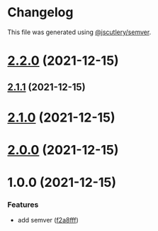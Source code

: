 # Changelog

This file was generated using [@jscutlery/semver](https://github.com/jscutlery/semver).

# [2.2.0](https://github.com/bndF1/nx-bnd/compare/bnd-web-home-feature-2.1.1...bnd-web-home-feature-2.2.0) (2021-12-15)



## [2.1.1](https://github.com/bndF1/nx-bnd/compare/bnd-web-home-feature-2.1.0...bnd-web-home-feature-2.1.1) (2021-12-15)



# [2.1.0](https://github.com/bndF1/nx-bnd/compare/bnd-web-home-feature-2.0.0...bnd-web-home-feature-2.1.0) (2021-12-15)



# [2.0.0](https://github.com/bndF1/nx-bnd/compare/bnd-web-home-feature-1.0.0...bnd-web-home-feature-2.0.0) (2021-12-15)



# 1.0.0 (2021-12-15)


### Features

* add semver ([f2a8fff](https://github.com/bndF1/nx-bnd/commit/f2a8fffb9480f82115c03e71594da3b0f7684f1f))

